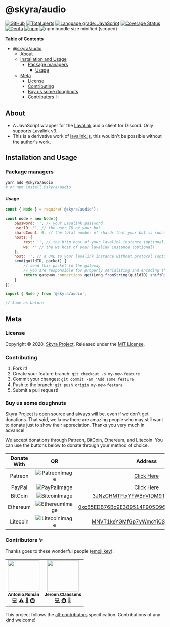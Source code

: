 # @skyra/audio

[![GitHub](https://img.shields.io/github/license/skyra-project/audio)](https://github.com/skyra-project/audio/blob/main/LICENSE.md)
[![Total alerts](https://img.shields.io/lgtm/alerts/g/skyra-project/audio.svg?logo=lgtm&logoWidth=18)](https://lgtm.com/projects/g/skyra-project/audio/alerts/)
[![Language grade: JavaScript](https://img.shields.io/lgtm/grade/javascript/g/skyra-project/audio.svg?logo=lgtm&logoWidth=18)](https://lgtm.com/projects/g/skyra-project/audio/context:javascript)
[![Coverage Status](https://coveralls.io/repos/github/skyra-project/audio/badge.svg?branch=main)](https://coveralls.io/github/skyra-project/audio?branch=main)
[![Depfu](https://badges.depfu.com/badges/f67681c7b5f9b8357a4ab749f381f5da/count.svg)](https://depfu.com/github/skyra-project/audio?project_id=17045)
[![npm](https://img.shields.io/npm/v/@skyra/audio?color=crimson&label=NPM&logo=npm&style=flat-square)](https://www.npmjs.com/package/@skyra/audio)
![npm bundle size minified (scoped)](https://img.shields.io/bundlephobia/min/@skyra/audio?label=minified&logo=webpack)

**Table of Contents**

-   [@skyra/audio](#skyraaudio)
    -   [About](#about)
    -   [Installation and Usage](#installation-and-usage)
        -   [Package managers](#package-managers)
            -   [Usage](#usage)
    -   [Meta](#meta)
        -   [License](#license)
        -   [Contributing](#contributing)
        -   [Buy us some doughnuts](#buy-us-some-doughnuts)
        -   [Contributors ✨](#contributors-%E2%9C%A8)

## About

-   A JavaScript wrapper for the [Lavalink](https://github.com/Frederikam/Lavalink) audio client for Discord. Only supports Lavalink v3.
-   This is a derivative work of [lavalink.js](https://github.com/lavalibs/lavalink.js), this wouldn't be possible without the author's work.

## Installation and Usage

### Package managers

```bash
yarn add @skyra/audio
# or npm install @skyra/audio
```

#### Usage

```js
const { Node } = require('@skyra/audio');

const node = new Node({
	password: '', // your Lavalink password
	userID: '', // the user ID of your bot
	shardCount: 0, // the total number of shards that your bot is running (optional, useful if you're load balancing)
	hosts: {
		rest: '', // the http host of your lavalink instance (optional)
		ws: '' // the ws host of your lavalink instance (optional)
	},
	host: '', // a URL to your lavalink instance without protocol (optional, can be used instead of specifying hosts option)
	send(guildID, packet) {
		// send this packet to the gateway
		// you are responsible for properly serializing and encoding the packet for transmission
		return gateway.connections.get(Long.fromString(guildID).shiftRight(22).mod(this.shardCount)).send(packet);
	}
});
```

```ts
import { Node } from '@skyra/audio';

// Same as before
```

## Meta

### License

Copyright © 2020, [Skyra Project](https://github.com/skyra-project).
Released under the [MIT License](LICENSE.md).

### Contributing

1. Fork it!
1. Create your feature branch: `git checkout -b my-new-feature`
1. Commit your changes: `git commit -am 'Add some feature'`
1. Push to the branch: `git push origin my-new-feature`
1. Submit a pull request!

### Buy us some doughnuts

Skyra Project is open source and always will be, even if we don't get donations. That said, we know there are amazing people who
may still want to donate just to show their appreciation. Thanks you very much in advance!

We accept donations through Patreon, BitCoin, Ethereum, and Litecoin. You can use the buttons below to donate through your method of choice.

| Donate With |         QR         |                                                                  Address                                                                  |
| :---------: | :----------------: | :---------------------------------------------------------------------------------------------------------------------------------------: |
|   Patreon   | ![PatreonImage][]  |                                               [Click Here](https://www.patreon.com/kyranet)                                               |
|   PayPal    |  ![PayPalImage][]  |                     [Click Here](https://www.paypal.com/cgi-bin/webscr?cmd=_s-xclick&hosted_button_id=CET28NRZTDQ8L)                      |
|   BitCoin   | ![BitcoinImage][]  |         [3JNzCHMTFtxYFWBnVtDM9Tt34zFbKvdwco](bitcoin:3JNzCHMTFtxYFWBnVtDM9Tt34zFbKvdwco?amount=0.01&label=Skyra%20Discord%20Bot)          |
|  Ethereum   | ![EthereumImage][] | [0xcB5EDB76Bc9E389514F905D9680589004C00190c](ethereum:0xcB5EDB76Bc9E389514F905D9680589004C00190c?amount=0.01&label=Skyra%20Discord%20Bot) |
|  Litecoin   | ![LitecoinImage][] |         [MNVT1keYGMfGp7vWmcYjCS8ntU8LNvjnqM](litecoin:MNVT1keYGMfGp7vWmcYjCS8ntU8LNvjnqM?amount=0.01&label=Skyra%20Discord%20Bot)         |

[patreonimage]: https://cdn.skyra.pw/gh-assets/patreon.png
[paypalimage]: https://cdn.skyra.pw/gh-assets/paypal.png
[bitcoinimage]: https://cdn.skyra.pw/gh-assets/bitcoin.png
[ethereumimage]: https://cdn.skyra.pw/gh-assets/ethereum.png
[litecoinimage]: https://cdn.skyra.pw/gh-assets/litecoin.png

### Contributors ✨

Thanks goes to these wonderful people ([emoji key](https://allcontributors.org/docs/en/emoji-key)):

<!-- ALL-CONTRIBUTORS-LIST:START - Do not remove or modify this section -->
<!-- prettier-ignore-start -->
<!-- markdownlint-disable -->
<table>
  <tr>
    <td align="center"><a href="https://github.com/kyranet"><img src="https://avatars0.githubusercontent.com/u/24852502?v=4?s=100" width="100px;" alt=""/><br /><sub><b>Antonio Román</b></sub></a><br /><a href="https://github.com/skyra-project/audio/commits?author=kyranet" title="Code">💻</a> <a href="https://github.com/skyra-project/audio/commits?author=kyranet" title="Tests">⚠️</a> <a href="#ideas-kyranet" title="Ideas, Planning, & Feedback">🤔</a> <a href="#infra-kyranet" title="Infrastructure (Hosting, Build-Tools, etc)">🚇</a></td>
    <td align="center"><a href="https://favware.tech/"><img src="https://avatars3.githubusercontent.com/u/4019718?v=4?s=100" width="100px;" alt=""/><br /><sub><b>Jeroen Claassens</b></sub></a><br /><a href="https://github.com/skyra-project/audio/commits?author=Favna" title="Code">💻</a> <a href="#infra-Favna" title="Infrastructure (Hosting, Build-Tools, etc)">🚇</a> <a href="#maintenance-Favna" title="Maintenance">🚧</a></td>
  </tr>
</table>

<!-- markdownlint-restore -->
<!-- prettier-ignore-end -->

<!-- ALL-CONTRIBUTORS-LIST:END -->

This project follows the [all-contributors](https://github.com/all-contributors/all-contributors) specification. Contributions of any kind welcome!
